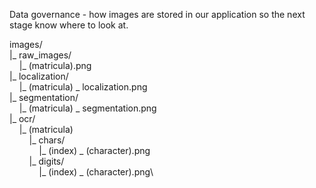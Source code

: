 Data governance - how images are stored in our application so the next stage know where to look at.

images/\
|_ raw_images/\
    |_ (matricula).png\
|_ localization/\
    |_ (matricula) _ localization.png\
|_ segmentation/\
    |_ (matricula) _ segmentation.png\
|_ ocr/\
    |_ (matricula)\
        |_ chars/\
            |_ (index) _ (character).png\
        |_ digits/\
            |_ (index) _ (character).png\
